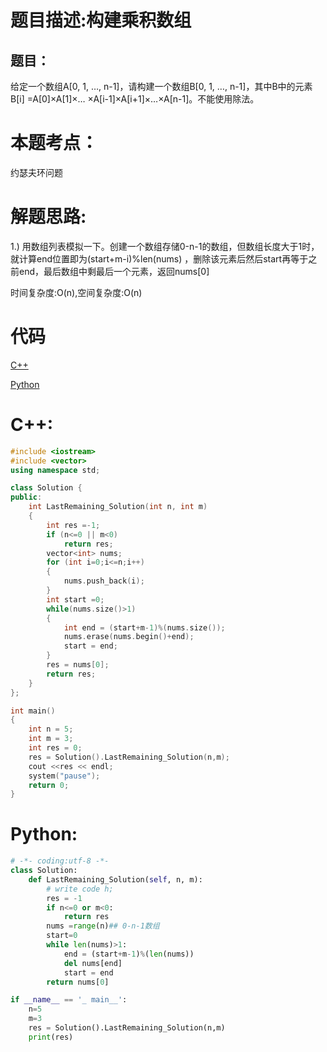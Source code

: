 # 题目描述:构建乘积数组
## 题目：
给定一个数组A[0, 1, …, n-1]，请构建一个数组B[0, 1, …, n-1]，其中B中的元素B[i] =A[0]×A[1]×… ×A[i-1]×A[i+1]×…×A[n-1]。不能使用除法。
# 本题考点：
  
  约瑟夫环问题
  
# 解题思路:
  
  1.) 用数组列表模拟一下。创建一个数组存储0-n-1的数组，但数组长度大于1时，就计算end位置即为(start+m-i)%len(nums) ，删除该元素后然后start再等于之前end，最后数组中剩最后一个元素，返回nums[0]
  
  时间复杂度:O(n),空间复杂度:O(n)

# 代码

[C++](./ConstuctArray.cpp)

[Python](./ConstuctArray.py)

# C++:
```c++
#include <iostream>
#include <vector>
using namespace std;

class Solution {
public:
    int LastRemaining_Solution(int n, int m)
    {
        int res =-1;
        if (n<=0 || m<0)
            return res;
        vector<int> nums;
        for (int i=0;i<=n;i++)
        {
            nums.push_back(i);
        }
        int start =0;
        while(nums.size()>1)
        {
            int end = (start+m-1)%(nums.size());
            nums.erase(nums.begin()+end);
            start = end;
        }
        res = nums[0];
        return res;
    }
};

int main()
{
    int n = 5;
    int m = 3;
    int res = 0;
    res = Solution().LastRemaining_Solution(n,m);
    cout <<res << endl;
    system("pause");
    return 0;
}
```

# Python:
```python
# -*- coding:utf-8 -*-
class Solution:
    def LastRemaining_Solution(self, n, m):
        # write code h;
        res = -1
        if n<=0 or m<0:
            return res
        nums =range(n)## 0-n-1数组
        start=0
        while len(nums)>1:
            end = (start+m-1)%(len(nums))
            del nums[end]
            start = end
        return nums[0]

if __name__ == '_ main__':
    n=5
    m=3
    res = Solution().LastRemaining_Solution(n,m)    
    print(res)
```

